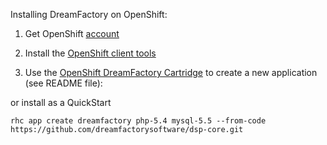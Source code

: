 Installing DreamFactory on OpenShift:

1. Get OpenShift [account](https://www.openshift.com)

2. Install the [OpenShift client tools](https://developers.openshift.com/en/getting-started-client-tools.html)

3. Use the [OpenShift DreamFactory Cartridge](https://github.com/dreamfactorysoftware/openshift-dreamfactory-cartridge) to create a new application (see README file): 

or install as a QuickStart

```rhc app create dreamfactory php-5.4 mysql-5.5 --from-code https://github.com/dreamfactorysoftware/dsp-core.git```